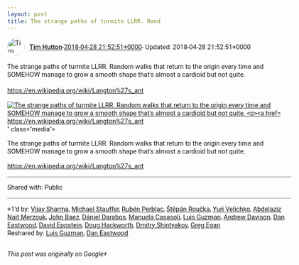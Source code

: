 ```yaml
---
layout: post
title: The strange paths of turmite LLRR. Rand
---
```


<html><head><meta charset="utf-8"><title>The strange paths of turmite LLRR. Random walks that return to the origin eve...</title><style>body {font: 11pt Roboto, Arial, sans-serif; max-width: 640px; margin: 24px;}.author-photo {border-radius: 50%; margin-right: 10px; width: 40px;}.author {font-weight: 500;}.main-content {margin: 15px 0 15px;}.post-title {font-weight: bold;}.location {display: block; margin-top: 15px;}.location img {float: left; margin-right: 5px; width: 20px;}.media-link {display: inline-block; max-width: 100%; vertical-align: top;}.media-link p {margin-top: 5px; max-height: 4em; overflow: scroll;}.media {max-height: 100vh; max-width: 100%;}.video-placeholder {background: black; display: flex; height: 300px; max-width: 100%; width: 640px;}.play-icon {border-bottom: 30px solid transparent; border-left: 50px solid white; border-top: 30px solid transparent; color: white; margin: auto;}.album {max-height: 800px; overflow: scroll; width: calc(100vw - 48px);}.album .media-link {margin-right: 5px; max-width: 250px;}.album .media {max-height: 250px;}.link-embed {border-top: 1px solid lightgrey; display: block; margin-top: 20px;}.link-embed img {max-width: 100%;}.inline-link-embed {display: block;}.inline-link-embed img {vertical-align: middle;}.link-title {display: inline-block; font-size: medium; font-weight: 300; padding-left: 1em;}.reshare-attribution {display: block; font-weight: bold; margin-bottom: 10px;}.poll-image {margin-bottom: 5px; max-height: 300px; max-width: 500px;}.poll-choice {align-items: center; display: flex; margin-bottom: 5px; max-width: 500px;}.poll-choice-percentage {background-color: lightblue; height: 100%; left: 0; position: absolute; z-index: -1;}.poll-choice-selected {margin-right: 5px;}.poll-choice-results {border: 1px solid lightgray; border-radius: 5px; display: flex; line-height: 40px; overflow: hidden; padding: 0 8px; position: relative;}.poll-choice-results, .poll-choice-description {flex-grow: 1; margin-right: 10px;}.poll-choice-image {width: 100%;}.poll-choice-image, .poll-choice-image img {max-height: 40px; max-width: 100px;}.poll-choice-votes {max-height: 100px; overflow: auto;}.plus-entity-embed {color: black; display: block; text-decoration: none;}.plus-entity-embed-cover-photo {max-height: 300px; max-width: 100%;}.plus-entity-embed-info {padding: 0 1em 1em;}.plus-entity-embed-info h2 {font-weight: 500; margin: 10px 0;}.plus-entity-embed-info p {font-size: small; margin: 0;}.collection-owner-avatar {border-radius: 50%; border: 2px solid white; height: 40px; margin-top: -22px;}.visibility {padding: 1em 0; border-top: 1px solid grey;}.post-activity {padding: 1em 0; border-top: 1px solid grey;}.comments {border-top: 1px solid gray; padding-top: 1em;}.comment + .comment {margin-top: 1em;}.comment .media-link, .comment .inline-link-embed {margin-top: 5px;}</style></head><body><div style="margin-bottom:1em;"><div style="display:flex; align-items:center"><img class="author-photo" src="https://lh4.googleusercontent.com/-epo4ZZKNqEw/AAAAAAAAAAI/AAAAAAAAVSU/qu3LpcHEnoQ/s64-c/photo.jpg" alt="Tim Hutton"><a href="https://plus.google.com/+TimHutton" target="_blank" class="author">Tim Hutton</a> - <a target="_blank" href="https://plus.google.com/+TimHutton/posts/3CbPauqiooX">2018-04-28 21:52:51+0000</a><span> - Updated: 2018-04-28 21:52:51+0000</span></div><div class="main-content">The strange paths of turmite LLRR. Random walks that return to the origin every time and SOMEHOW manage to grow a smooth shape that&#39;s almost a cardioid but not quite.<br><br><a rel="nofollow" target="_blank" href="https://en.wikipedia.org/wiki/Langton%27s_ant" class="ot-anchor bidi_isolate" jslog="10929; track:click" dir="ltr">https://en.wikipedia.org/wiki/Langton%27s_ant</a><br></div><a href="/assets/llrr_loop10k_2.gif" target="_blank" class="media-link"><img src="/assets/llrr_loop10k_2.gif" alt="The strange paths of turmite LLRR. Random walks that return to the origin every time and SOMEHOW manage to grow a smooth shape that&#39;s almost a cardioid but not quite.



https://en.wikipedia.org/wiki/Langton%27s_ant" class="media"><p>The strange paths of turmite LLRR. Random walks that return to the origin every time and SOMEHOW manage to grow a smooth shape that&#39;s almost a cardioid but not quite.



https://en.wikipedia.org/wiki/Langton%27s_ant</p></a></div><div class="visibility">Shared with: Public</div><div class="post-activity"><div class="plus-oners">+1'd by: <a href="https://plus.google.com/+VijaySharma">Vijay Sharma</a>, <a href="https://plus.google.com/105885172596711393919">Michael Stauffer</a>, <a href="https://plus.google.com/+RubénPerblac">Rubén Perblac</a>, <a href="https://plus.google.com/+StepanRoucka">Štěpán Roučka</a>, <a href="https://plus.google.com/+YuriVelichko">Yuri Velichko</a>, <a href="https://plus.google.com/114982179961753756261">Abdelaziz Nait Merzouk</a>, <a href="https://plus.google.com/+johncbaez999">John Baez</a>, <a href="https://plus.google.com/+DánielDarabos">Dániel Darabos</a>, <a href="https://plus.google.com/+ManuelaCasasoli">Manuela Casasoli</a>, <a href="https://plus.google.com/+LuisGuzmanJr">Luis Guzman</a>, <a href="https://plus.google.com/+AndrewDavison">Andrew Davison</a>, <a href="https://plus.google.com/+DanEastwood">Dan Eastwood</a>, <a href="https://plus.google.com/100003628603413742554">David Eppstein</a>, <a href="https://plus.google.com/111750881748363551870">Doug Hackworth</a>, <a href="https://plus.google.com/116542359168957860292">Dmitry Shintyakov</a>, <a href="https://plus.google.com/113086553300459368002">Greg Egan</a></div><div class="resharers">Reshared by: <a href="https://plus.google.com/+LuisGuzmanJr">Luis Guzman</a>, <a href="https://plus.google.com/+DanEastwood">Dan Eastwood</a></div></div></body></html>

<i>This post was originally on Google+</i>